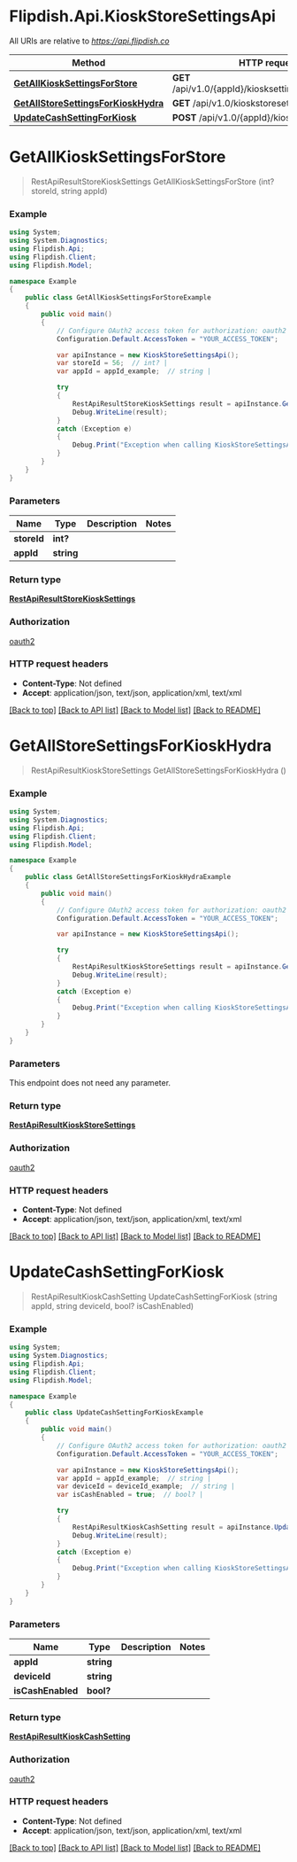 # Flipdish.Api.KioskStoreSettingsApi

All URIs are relative to *https://api.flipdish.co*

Method | HTTP request | Description
------------- | ------------- | -------------
[**GetAllKioskSettingsForStore**](KioskStoreSettingsApi.md#getallkiosksettingsforstore) | **GET** /api/v1.0/{appId}/kiosksettings/store/{storeId} | 
[**GetAllStoreSettingsForKioskHydra**](KioskStoreSettingsApi.md#getallstoresettingsforkioskhydra) | **GET** /api/v1.0/kioskstoresettings | 
[**UpdateCashSettingForKiosk**](KioskStoreSettingsApi.md#updatecashsettingforkiosk) | **POST** /api/v1.0/{appId}/kiosksettings/cash | 


<a name="getallkiosksettingsforstore"></a>
# **GetAllKioskSettingsForStore**
> RestApiResultStoreKioskSettings GetAllKioskSettingsForStore (int? storeId, string appId)



### Example
```csharp
using System;
using System.Diagnostics;
using Flipdish.Api;
using Flipdish.Client;
using Flipdish.Model;

namespace Example
{
    public class GetAllKioskSettingsForStoreExample
    {
        public void main()
        {
            // Configure OAuth2 access token for authorization: oauth2
            Configuration.Default.AccessToken = "YOUR_ACCESS_TOKEN";

            var apiInstance = new KioskStoreSettingsApi();
            var storeId = 56;  // int? | 
            var appId = appId_example;  // string | 

            try
            {
                RestApiResultStoreKioskSettings result = apiInstance.GetAllKioskSettingsForStore(storeId, appId);
                Debug.WriteLine(result);
            }
            catch (Exception e)
            {
                Debug.Print("Exception when calling KioskStoreSettingsApi.GetAllKioskSettingsForStore: " + e.Message );
            }
        }
    }
}
```

### Parameters

Name | Type | Description  | Notes
------------- | ------------- | ------------- | -------------
 **storeId** | **int?**|  | 
 **appId** | **string**|  | 

### Return type

[**RestApiResultStoreKioskSettings**](RestApiResultStoreKioskSettings.md)

### Authorization

[oauth2](../README.md#oauth2)

### HTTP request headers

 - **Content-Type**: Not defined
 - **Accept**: application/json, text/json, application/xml, text/xml

[[Back to top]](#) [[Back to API list]](../README.md#documentation-for-api-endpoints) [[Back to Model list]](../README.md#documentation-for-models) [[Back to README]](../README.md)

<a name="getallstoresettingsforkioskhydra"></a>
# **GetAllStoreSettingsForKioskHydra**
> RestApiResultKioskStoreSettings GetAllStoreSettingsForKioskHydra ()



### Example
```csharp
using System;
using System.Diagnostics;
using Flipdish.Api;
using Flipdish.Client;
using Flipdish.Model;

namespace Example
{
    public class GetAllStoreSettingsForKioskHydraExample
    {
        public void main()
        {
            // Configure OAuth2 access token for authorization: oauth2
            Configuration.Default.AccessToken = "YOUR_ACCESS_TOKEN";

            var apiInstance = new KioskStoreSettingsApi();

            try
            {
                RestApiResultKioskStoreSettings result = apiInstance.GetAllStoreSettingsForKioskHydra();
                Debug.WriteLine(result);
            }
            catch (Exception e)
            {
                Debug.Print("Exception when calling KioskStoreSettingsApi.GetAllStoreSettingsForKioskHydra: " + e.Message );
            }
        }
    }
}
```

### Parameters
This endpoint does not need any parameter.

### Return type

[**RestApiResultKioskStoreSettings**](RestApiResultKioskStoreSettings.md)

### Authorization

[oauth2](../README.md#oauth2)

### HTTP request headers

 - **Content-Type**: Not defined
 - **Accept**: application/json, text/json, application/xml, text/xml

[[Back to top]](#) [[Back to API list]](../README.md#documentation-for-api-endpoints) [[Back to Model list]](../README.md#documentation-for-models) [[Back to README]](../README.md)

<a name="updatecashsettingforkiosk"></a>
# **UpdateCashSettingForKiosk**
> RestApiResultKioskCashSetting UpdateCashSettingForKiosk (string appId, string deviceId, bool? isCashEnabled)



### Example
```csharp
using System;
using System.Diagnostics;
using Flipdish.Api;
using Flipdish.Client;
using Flipdish.Model;

namespace Example
{
    public class UpdateCashSettingForKioskExample
    {
        public void main()
        {
            // Configure OAuth2 access token for authorization: oauth2
            Configuration.Default.AccessToken = "YOUR_ACCESS_TOKEN";

            var apiInstance = new KioskStoreSettingsApi();
            var appId = appId_example;  // string | 
            var deviceId = deviceId_example;  // string | 
            var isCashEnabled = true;  // bool? | 

            try
            {
                RestApiResultKioskCashSetting result = apiInstance.UpdateCashSettingForKiosk(appId, deviceId, isCashEnabled);
                Debug.WriteLine(result);
            }
            catch (Exception e)
            {
                Debug.Print("Exception when calling KioskStoreSettingsApi.UpdateCashSettingForKiosk: " + e.Message );
            }
        }
    }
}
```

### Parameters

Name | Type | Description  | Notes
------------- | ------------- | ------------- | -------------
 **appId** | **string**|  | 
 **deviceId** | **string**|  | 
 **isCashEnabled** | **bool?**|  | 

### Return type

[**RestApiResultKioskCashSetting**](RestApiResultKioskCashSetting.md)

### Authorization

[oauth2](../README.md#oauth2)

### HTTP request headers

 - **Content-Type**: Not defined
 - **Accept**: application/json, text/json, application/xml, text/xml

[[Back to top]](#) [[Back to API list]](../README.md#documentation-for-api-endpoints) [[Back to Model list]](../README.md#documentation-for-models) [[Back to README]](../README.md)

